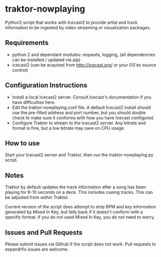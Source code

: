 # traktor-nowplaying
Python2 script that works with Icecast2 to provide artist and track information to be ingested by video streaming or visualization packages.

## Requirements
* python 2 and dependant modules:  requests, logging, (all dependencies can be installed / updated via pip)
* icecast2 (can be acquired from http://icecast.org/ or your OS'es source control)

## Configuration Instructions
* Install a local Icecast2 server.  Consult Icecast's documentation if you have difficulties here. 
* Edit the traktor-nowplaying.conf file.  A default Icecast2 install should use the pre-filled address and port number, but you should double check to make sure it conforms with how you have Icecast configured. 
* Configure Traktor to stream to the Icecast2 server.  Any bitrate and format is fine, but a low bitrate may save on CPU usage.  

## How to use
Start your Icecast2 server and Traktor, then run the traktor-nowplaying.py script.  

## Notes
Traktor by default updates the track information  after a song has been playing for 8-10 seconds on a deck.  This includes cueing tracks. This can be adjusted from within Traktor.

Current version of the script does attempt to strip BPM and key information generated by Mixed In Key, but falls back if it doesn't conform with a specific format.  If you do not used Mixed In Key, you do not need to worry. 

## Issues and Pull Requests
Please submit issues via Github if the script does not work.  Pull requests to expand/fix issues are welcome.

